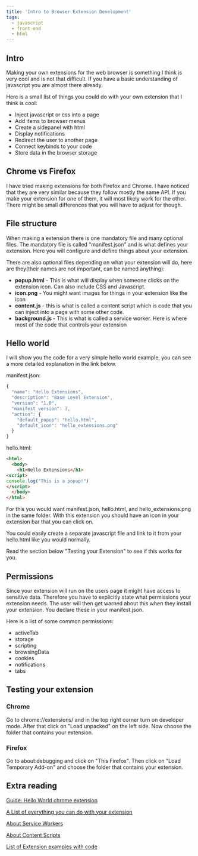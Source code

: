```yaml
---
title: 'Intro to Browser Extension Development'
tags: 
  - javascript
  - front-end
  - html
---
```

## Intro

Making your own extensions for the web browser is something I think is very cool and is not that difficult. If you have a basic understanding of javascript you are almost there already.

Here is a small list of things you could do with your own extension that I think is cool:

* Inject javascript or css into a page  
* Add items to browser menus  
* Create a sidepanel with html  
* Display notifications  
* Redirect the user to another page  
* Connect keybinds to your code  
* Store data in the browser storage

## Chrome vs Firefox

I have tried making extensions for both Firefox and Chrome. I have noticed that they are very similar because they follow mostly the same API. If you make your extension for one of them, it will most likely work for the other. There might be small differences that you will have to adjust for though.

## File structure

When making a extension there is one mandatory file and many optional files. The mandatory file is called "manifest.json" and is what defines your extension. Here you will configure and define things about your extension. 

There are also optional files depending on what your extension will do, here are they(their names are not important, can be named anything):

* **popup.html** \- This is what will display when someone clicks on the extension icon. Can also include CSS and Javascript.  
* **icon.png** \- You might want images for things in your extension like the icon  
* **content.js** \- this is what is called a content script which is code that you can inject into a page with some other code.  
* **background.js \-** This is what is called a service worker. Here is where most of the code that controls your extension

## Hello world

I will show you the code for a very simple hello world example, you can see a more detailed explanation in the link below.

manifest.json:
```js
{
  "name": "Hello Extensions",
  "description": "Base Level Extension",
  "version": "1.0",
  "manifest_version": 3,
  "action": {
    "default_popup": "hello.html",
    "default_icon": "hello_extensions.png"
  }
}
```
hello.html:
```html
<html>
  <body>
    <h1>Hello Extensions</h1>
<script>
console.log("This is a popup!")
</script>
  </body>
</html>
```
For this you would want manifest.json, hello.html, and hello\_extensions.png in the same folder. With this extension you should have an icon in your extension bar that you can click on.

You could easily create a separate javascript file and link to it from your hello.html like you would normally.

Read the section below "Testing your Extension" to see if this works for you.

## Permissions

Since your extension will run on the users page it might have access to sensitive data. Therefore you have to explicitly state what permissions your extension needs. The user will then get warned about this when they install your extension. You declare these in your manifest.json.

Here is a list of some common permissions:

* activeTab  
* storage  
* scripting  
* browsingData  
* cookies  
* notifications  
* tabs

## Testing your extension

### Chrome

Go to chrome://extensions/ and in the top right corner turn on developer mode. After that click on "Load unpacked" on the left side. Now choose the folder that contains your extension.

### Firefox

Go to about:debugging and click on "This Firefox". Then click on "Load Temporary Add-on" and choose the folder that contains your extension.

## Extra reading

[Guide: Hello World chrome extension](https://developer.chrome.com/docs/extensions/get-started/tutorial/hello-world)

[A List of everything you can do with your extension](https://developer.chrome.com/docs/extensions/develop)

[About Service Workers](https://developer.chrome.com/docs/extensions/develop/concepts/service-workers)

[About Content Scripts](https://developer.chrome.com/docs/extensions/develop/concepts/content-scripts)

[List of Extension examples with code](https://developer.chrome.com/docs/extensions/samples)

